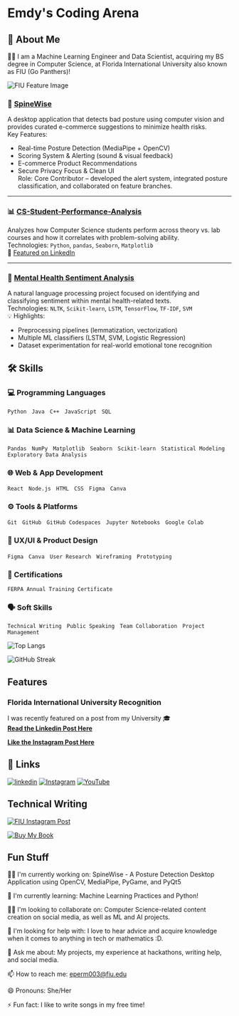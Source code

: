 
# Emdy's Coding Arena 




## 🌌 About Me
👨‍🚀 I am a Machine Learning Engineer and Data Scientist, acquiring my BS degree in Computer Science, at Florida International University also known as FIU (Go Panthers)!

![FIU Feature Image](https://external-content.duckduckgo.com/iu/?u=https%3A%2F%2Ftse1.mm.bing.net%2Fth%3Fid%3DOIP.y3AXVZrNzzRaHYeVgwzIrwAAAA%26pid%3DApi&f=1&ipt=309a173d0df9f38a7908038e362a55ae494478791f4263b4b16c1dc2fd23e9fd&ipo=images)



### 🧠 [SpineWise](https://github.com/SlyyJavii/SpineWise)
A desktop application that detects bad posture using computer vision and provides curated e-commerce suggestions to minimize health risks.  
Key Features:
- Real-time Posture Detection (MediaPipe + OpenCV)
- Scoring System & Alerting (sound & visual feedback)
- E-commerce Product Recommendations
- Secure Privacy Focus & Clean UI  
 Role: Core Contributor – developed the alert system, integrated posture classification, and collaborated on feature branches.

---

### 📊 [CS-Student-Performance-Analysis](https://github.com/Emdya/CS-Student-Performance-Analysis)
Analyzes how Computer Science students perform across theory vs. lab courses and how it correlates with problem-solving ability.  
 Technologies: `Python`, `pandas`, `Seaborn`, `Matplotlib`  
🔗 [Featured on LinkedIn](https://www.linkedin.com/posts/emdyapermuy_github-emdyacs-student-performance-analysis-activity-7317885063151452160-PRlx?utm_source=chatgpt.com)

---
### 🧠 [Mental Health Sentiment Analysis](https://github.com/Emdya/Mental-Health-Sentiment-Analysis)
A natural language processing project focused on identifying and classifying sentiment within mental health-related texts.  
 Technologies: `NLTK`, `Scikit-learn`, `LSTM`, `TensorFlow`, `TF-IDF`, `SVM`  
💡 Highlights:
- Preprocessing pipelines (lemmatization, vectorization)
- Multiple ML classifiers (LSTM, SVM, Logistic Regression)
- Dataset experimentation for real-world emotional tone recognition

## 🛠️ Skills

### 💻 Programming Languages
`Python` &nbsp; `Java` &nbsp; `C++` &nbsp; `JavaScript` &nbsp; `SQL`

### 📊 Data Science & Machine Learning
`Pandas` &nbsp; `NumPy` &nbsp; `Matplotlib` &nbsp; `Seaborn` &nbsp; `Scikit-learn` &nbsp; `Statistical Modeling` &nbsp; `Exploratory Data Analysis`

### 🌐 Web & App Development
`React` &nbsp; `Node.js` &nbsp; `HTML` &nbsp; `CSS` &nbsp; `Figma` &nbsp; `Canva`

### ⚙️ Tools & Platforms
`Git` &nbsp; `GitHub` &nbsp; `GitHub Codespaces` &nbsp; `Jupyter Notebooks` &nbsp; `Google Colab`

### 🎨 UX/UI & Product Design
`Figma` &nbsp; `Canva` &nbsp; `User Research` &nbsp; `Wireframing` &nbsp; `Prototyping`

### 📜 Certifications
`FERPA Annual Training Certificate`

### 🗣️ Soft Skills
`Technical Writing` &nbsp; `Public Speaking` &nbsp; `Team Collaboration` &nbsp; `Project Management`






![Top Langs](https://github-readme-stats.vercel.app/api/top-langs/?username=emdya&layout=compact&theme=tokyonight)

![GitHub Streak](https://github-readme-streak-stats.herokuapp.com/?user=emdya&theme=tokyonight)






## Features



### Florida International University Recognition

I was recently featured on a post from my University 🎓  
 [**Read the Linkedin Post Here**](https://www.linkedin.com/posts/fiu-kfscis_studentspotlight-fiu-fiuscis-activity-7333877900544274432-DNol?utm_source=share&utm_medium=member_desktop&rcm=ACoAAD1DI8kBCajXPLtFPHz7FyTdcWlFcF3LQlk)


 [**Like the Instagram Post Here**](https://www.instagram.com/p/DKPfDXvuFZy/)








## 🔗 Links
[![linkedin](https://img.shields.io/badge/linkedin-0A66C2?style=for-the-badge&logo=linkedin&logoColor=white)](https://www.linkedin.com/in/emdyapermuy/)
[![Instagram](https://img.shields.io/badge/Instagram-%23E4405F.svg?&style=for-the-badge&logo=instagram&logoColor=white)](https://instagram.com/emdyasandwich)
[![YouTube](https://img.shields.io/badge/YouTube-%23FF0000.svg?&style=for-the-badge&logo=youtube&logoColor=white)](https://www.youtube.com/@EmdyaStaticVoid)




## Technical Writing

[![FIU Instagram Post](https://encrypted-tbn0.gstatic.com/images?q=tbn:ANd9GcTg1TpJlOGjIH2m6ENc14AX1jrNR1kqdNM1AA&s)](https://www.instagram.com/p/DKPfDXvuFZy/)

[![Buy My Book](https://img.shields.io/badge/Buy%20My%20Textbook-Barnes%20%26%20Noble-green?style=for-the-badge&logo=barnesandnoble&logoColor=white)](https://www.barnesandnoble.com/w/intro-to-programming-emdya-permuy-llovio/1147242582)

## Fun Stuff
👩‍💻 I'm currently working on: SpineWise - A Posture Detection Desktop Application using OpenCV, MediaPipe, PyGame, and PyQt5

🧠 I'm currently learning: Machine Learning Practices and Python!

👯‍♀️ I'm looking to collaborate on: Computer Science-related content creation on social media, as well as ML and AI projects.

🤔 I'm looking for help with: I love to hear advice and acquire knowledge when it comes to anything in tech or mathematics :D. 

💬 Ask me about: My projects, my experience at hackathons, writing help, and social media.

📫 How to reach me: eperm003@fiu.edu

😄 Pronouns: She/Her

⚡️ Fun fact: I like to write songs in my free time!

